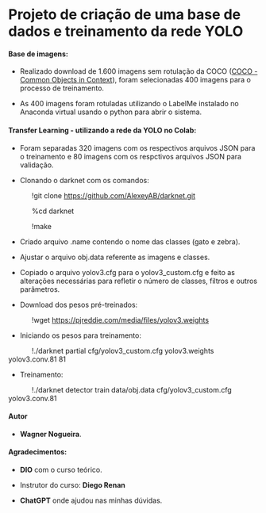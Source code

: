 # Projeto de criação de uma base de dados e treinamento da rede YOLO

#### Base de imagens:

- Realizado download de 1.600 imagens sem rotulação da COCO ([COCO - Common Objects in Context](https://cocodataset.org/#home)), foram selecionadas 400 imagens para o processo de treinamento.

- As 400 imagens foram rotuladas utilizando o LabelMe instalado no Anaconda virtual usando o python para abrir o sistema.

#### Transfer Learning - utilizando a rede da YOLO no Colab:

- Foram separadas 320 imagens com os respectivos arquivos JSON para o treinamento e 80 imagens com os respctivos arquivos JSON para validação.

- Clonando o darknet com os comandos: 

            !git clone https://github.com/AlexeyAB/darknet.git

            %cd darknet

            !make

- Criado arquivo .name contendo o nome das classes (gato e zebra).

- Ajustar o arquivo obj.data referente as imagens e classes.

- Copiado o arquivo yolov3.cfg para o yolov3_custom.cfg e feito as alterações necessárias para refletir o número de classes, filtros e outros parâmetros.

- Download dos pesos pré-treinados:

            !wget https://pjreddie.com/media/files/yolov3.weights

- Iniciando os pesos para treinamento:

            !./darknet partial cfg/yolov3_custom.cfg yolov3.weights yolov3.conv.81 81

- Treinamento:

            !./darknet detector train data/obj.data cfg/yolov3_custom.cfg yolov3.conv.81

#### Autor

- **Wagner Nogueira**.

#### Agradecimentos:

- **DIO** com o curso teórico.

- Instrutor do curso: **Diego Renan**

- **ChatGPT**  onde ajudou nas minhas dúvidas.




